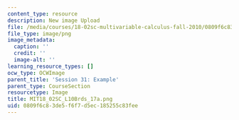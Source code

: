 ```yaml
---
content_type: resource
description: New image Upload
file: /media/courses/18-02sc-multivariable-calculus-fall-2010/0809f6c83de5f6f7d5ec185255c83fee_MIT18_02SC_L10Brds_17a.png
file_type: image/png
image_metadata:
  caption: ''
  credit: ''
  image-alt: ''
learning_resource_types: []
ocw_type: OCWImage
parent_title: 'Session 31: Example'
parent_type: CourseSection
resourcetype: Image
title: MIT18_02SC_L10Brds_17a.png
uid: 0809f6c8-3de5-f6f7-d5ec-185255c83fee
---
```

